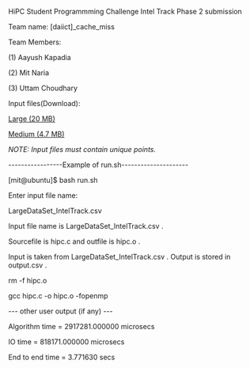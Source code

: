 HiPC Student Programmming Challenge Intel Track Phase 2 submission

Team name: [daiict]_cache_miss

Team Members:

(1) Aayush Kapadia

(2) Mit Naria

(3) Uttam Choudhary

Input files(Download):
 
[Large (20 MB)](https://www.dropbox.com/s/njnhdq3stw8x5uk/%5Bdaiict%5D_cache_miss_large_phase2.csv?dl=1)

[Medium (4.7 MB)](https://www.dropbox.com/s/0ruh2xr2wjkgxa9/%5Bdaiict%5D_cache_miss_medium_phase2.csv?dl=1)

*NOTE: Input files must contain unique points.*

-----------------Example of run.sh---------------------

[mit@ubuntu]$ bash run.sh

Enter input file name:

LargeDataSet_IntelTrack.csv

Input file name is LargeDataSet_IntelTrack.csv .

Sourcefile is hipc.c and outfile is hipc.o .

Input is taken from LargeDataSet_IntelTrack.csv . Output is stored in output.csv .

rm -f hipc.o

gcc hipc.c -o hipc.o -fopenmp

--- other user output (if any) ---

Algorithm time = 2917281.000000 microsecs

IO time = 818171.000000 microsecs

End to end time = 3.771630 secs

